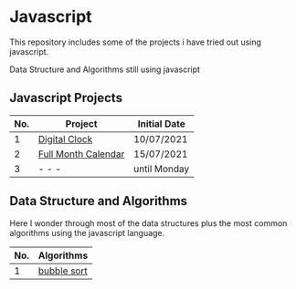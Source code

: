 # Javascript
This repository includes some of the projects i have tried out using javascript.

Data Structure and Algorithms still using javascript

## Javascript Projects

 No. | Project | Initial Date
 --- | --- | ---
 1 | [Digital Clock](https://github.com/CharlesKasasira/javascript/tree/projects/projects/clock) | 10/07/2021
 2 | [Full Month Calendar](https://github.com/CharlesKasasira/javascript/tree/projects/projects/calender) | 15/07/2021
 3 | - - - | until Monday

## Data Structure and Algorithms

Here I wonder through most of the data structures plus the most common algorithms using the javascript language.

No. | Algorithms
--- | ------
1 | [bubble sort](https://github.com/CharlesKasasira/javascript/blob/projects/DSA/bubbleSort.js)
